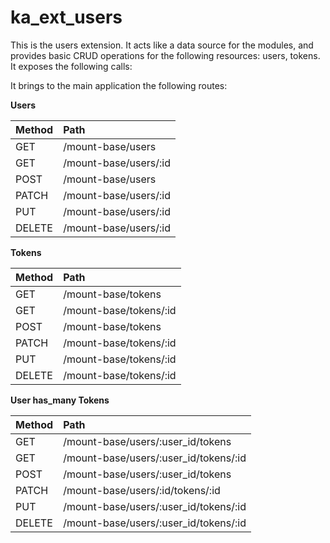 # ka_ext_users

This is the users extension. It acts like a data source for the modules, and provides basic CRUD operations for the following resources: users, tokens.
It exposes the following calls:

It brings to the main application the following routes:

**Users**

| Method        | Path                  |
|:--------------|:----------------------|
| GET | /mount-base/users
| GET | /mount-base/users/:id
| POST | /mount-base/users
| PATCH | /mount-base/users/:id
| PUT | /mount-base/users/:id
| DELETE | /mount-base/users/:id

**Tokens**

| Method        | Path                  |
|:--------------|:----------------------|
| GET | /mount-base/tokens
| GET | /mount-base/tokens/:id
| POST | /mount-base/tokens
| PATCH | /mount-base/tokens/:id
| PUT | /mount-base/tokens/:id
| DELETE | /mount-base/tokens/:id

**User has_many Tokens**

| Method        | Path                  |
|:--------------|:----------------------|
| GET | /mount-base/users/:user_id/tokens
| GET | /mount-base/users/:user_id/tokens/:id
| POST | /mount-base/users/:user_id/tokens
| PATCH | /mount-base/users/:id/tokens/:id
| PUT | /mount-base/users/:user_id/tokens/:id
| DELETE | /mount-base/users/:user_id/tokens/:id

